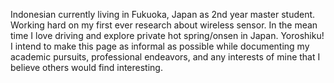Indonesian currently living in Fukuoka, Japan as 2nd year master student. Working hard on my first ever research about wireless sensor. In the mean time I love driving and explore private hot spring/onsen in Japan. Yoroshiku!
I intend to make this page as informal as possible while documenting my academic pursuits, professional endeavors, and any interests of mine that I believe others would find interesting.
